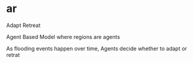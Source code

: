 # ar

Adapt Retreat

Agent Based Model where regions are agents

As flooding events happen over time, Agents decide whether to adapt or retrat
